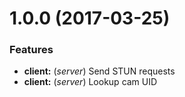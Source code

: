 # 1.0.0 (2017-03-25)

### Features

* **client:** (*server*) Send STUN requests
* **client:** (*server*) Lookup cam UID
